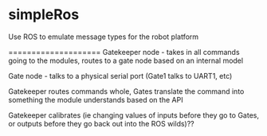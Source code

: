 simpleRos
=========

Use ROS to emulate message types for the robot platform



====================
Gatekeeper node - takes in all commands going to the modules, routes to a gate node based on an internal model

Gate node - talks to a physical serial port (Gate1 talks to UART1, etc)


Gatekeeper routes commands whole, Gates translate the command into something the module understands based on the API


Gatekeeper calibrates (ie changing values of inputs before they go to Gates, or outputs before they go back out into the ROS wilds)??

